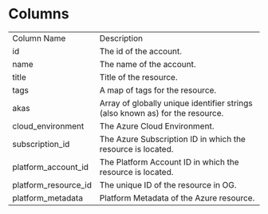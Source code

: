 # Columns  

<table>
	<tr><td>Column Name</td><td>Description</td></tr>
	<tr><td>id</td><td>The id of the account.</td></tr>
	<tr><td>name</td><td>The name of the account.</td></tr>
	<tr><td>title</td><td>Title of the resource.</td></tr>
	<tr><td>tags</td><td>A map of tags for the resource.</td></tr>
	<tr><td>akas</td><td>Array of globally unique identifier strings (also known as) for the resource.</td></tr>
	<tr><td>cloud_environment</td><td>The Azure Cloud Environment.</td></tr>
	<tr><td>subscription_id</td><td>The Azure Subscription ID in which the resource is located.</td></tr>
	<tr><td>platform_account_id</td><td>The Platform Account ID in which the resource is located.</td></tr>
	<tr><td>platform_resource_id</td><td>The unique ID of the resource in OG.</td></tr>
	<tr><td>platform_metadata</td><td>Platform Metadata of the Azure resource.</td></tr>
</table>